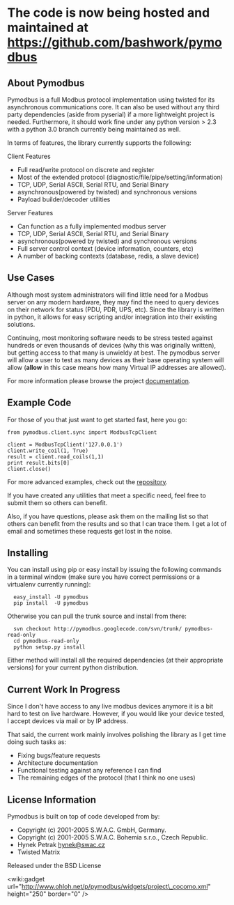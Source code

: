 # The code is now being hosted and maintained at https://github.com/bashwork/pymodbus #

## About Pymodbus ##

Pymodbus is a full Modbus protocol implementation using twisted for its
asynchronous communications core.  It can also be used without any third
party dependencies (aside from pyserial) if a more lightweight project is
needed.  Furthermore, it should work fine under any python version > 2.3
with a python 3.0 branch currently being maintained as well.

In terms of features, the library currently supports the following:

 Client Features 

  * Full read/write protocol on discrete and register
  * Most of the extended protocol (diagnostic/file/pipe/setting/information)
  * TCP, UDP, Serial ASCII, Serial RTU, and Serial Binary
  * asynchronous(powered by twisted) and synchronous versions
  * Payload builder/decoder utilities

 Server Features 

  * Can function as a fully implemented modbus server
  * TCP, UDP, Serial ASCII, Serial RTU, and Serial Binary
  * asynchronous(powered by twisted) and synchronous versions
  * Full server control context (device information, counters, etc)
  * A number of backing contexts (database, redis, a slave device)

## Use Cases ##

Although most system administrators will find little need for a Modbus
server on any modern hardware, they may find the need to query devices on
their network for status (PDU, PDR, UPS, etc).  Since the library is written
in python, it allows for easy scripting and/or integration into their existing
solutions.

Continuing, most monitoring software needs to be stress tested against
hundreds or even thousands of devices (why this was originally written), but
getting access to that many is unwieldy at best.  The pymodbus server will allow
a user to test as many devices as their base operating system will allow (**allow**
in this case means how many Virtual IP addresses are allowed).

For more information please browse the project [documentation](http://packages.python.org/pymodbus/).

## Example Code ##

For those of you that just want to get started fast, here you go:
```
from pymodbus.client.sync import ModbusTcpClient

client = ModbusTcpClient('127.0.0.1')
client.write_coil(1, True)
result = client.read_coils(1,1)
print result.bits[0]
client.close()
```

For more advanced examples, check out the [repository](http://code.google.com/p/pymodbus/source/browse/#svn%2Ftrunk%2Fexamples%2Fcommon).

If you have created any utilities that meet a specific need, feel
free to submit them so others can benefit.

Also, if you have questions, please ask them on the mailing list so that others can benefit from the results and so that I can trace them. I get a lot of email and sometimes these requests get lost in the noise.

## Installing ##

You can install using pip or easy install by issuing the following
commands in a terminal window (make sure you have correct permissions
or a virtualenv currently running):
```
  easy_install -U pymodbus
  pip install  -U pymodbus
```

Otherwise you can pull the trunk source and install from there:
```
  svn checkout http://pymodbus.googlecode.com/svn/trunk/ pymodbus-read-only
  cd pymodbus-read-only
  python setup.py install
```

Either method will install all the required dependencies (at their appropriate versions) for your current python distribution.

## Current Work In Progress ##

Since I don't have access to any live modbus devices anymore
it is a bit hard to test on live hardware. However, if you would
like your device tested, I accept devices via mail or by IP address.

That said, the current work mainly involves polishing the library as
I get time doing such tasks as:

  * Fixing bugs/feature requests
  * Architecture documentation
  * Functional testing against any reference I can find
  * The remaining edges of the protocol (that I think no one uses)

## License Information ##

Pymodbus is built on top of code developed from by:
  * Copyright (c) 2001-2005 S.W.A.C. GmbH, Germany.
  * Copyright (c) 2001-2005 S.W.A.C. Bohemia s.r.o., Czech Republic.
  * Hynek Petrak <hynek@swac.cz>
  * Twisted Matrix

Released under the BSD License

&lt;wiki:gadget url="http://www.ohloh.net/p/pymodbus/widgets/project\_cocomo.xml" height="250" border="0" /&gt;